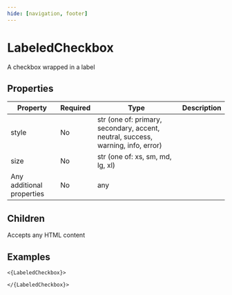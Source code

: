 ```yaml
---
hide: [navigation, footer]
---
```

# LabeledCheckbox

A checkbox wrapped in a label

## Properties

| Property | Required | Type | Description |
|----------|----------|------|-------------|
|style|No|str (one of: primary, secondary, accent, neutral, success, warning, info, error)||
|size|No|str (one of: xs, sm, md, lg, xl)||
|Any additional properties|No|any||

## Children

Accepts any HTML content

## Examples

```
<{LabeledCheckbox}>

</{LabeledCheckbox}>
```